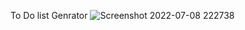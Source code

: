 To Do list Genrator
![Screenshot 2022-07-08 222738](https://user-images.githubusercontent.com/102910229/178037195-b0c3c215-af93-4249-97fa-3bd1664fef5b.png)
